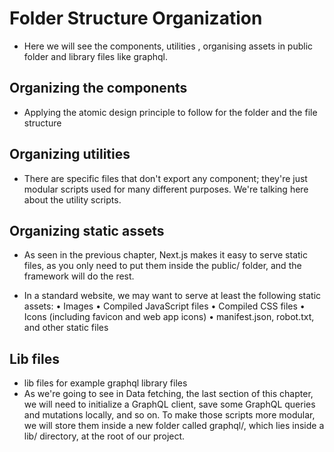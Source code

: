 # Folder Structure Organization

- Here we will see the components, utilities , organising assets in public folder and library files like graphql.

## Organizing the components

- Applying the atomic design principle to follow for the folder and the file structure

## Organizing utilities

- There are specific files that don't export any component; they're just modular scripts used
  for many different purposes. We're talking here about the utility scripts.

## Organizing static assets

- As seen in the previous chapter, Next.js makes it easy to serve static files, as you only
  need to put them inside the public/ folder, and the framework will do the rest.

- In a standard website, we may want to serve at least the following static assets:
  • Images
  • Compiled JavaScript files
  • Compiled CSS files
  • Icons (including favicon and web app icons)
  • manifest.json, robot.txt, and other static files

## Lib files

- lib files for example graphql library files
- As we're going to see in Data fetching, the last section of this chapter, we will need to
  initialize a GraphQL client, save some GraphQL queries and mutations locally, and so
  on. To make those scripts more modular, we will store them inside a new folder called
  graphql/, which lies inside a lib/ directory, at the root of our project.

